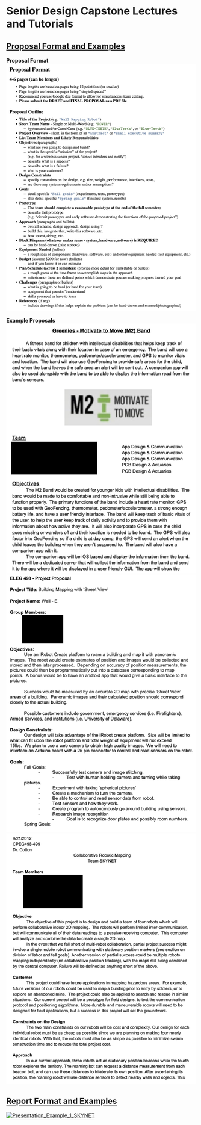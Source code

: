 # Senior Design Capstone Lectures and Tutorials

## [Proposal Format and Examples](https://github.com/kkatayama/capstone_tutorials/tree/main/Proposal)

**Proposal Format**
[![Proposal Format](https://raw.githubusercontent.com/kkatayama/capstone_tutorials/main/Proposal/images/Proposal_Format.jpg)](https://github.com/kkatayama/capstone_tutorials/blob/main/Proposal/Proposal_Format.md)

**Example Proposals**
![M2-Band](https://raw.githubusercontent.com/kkatayama/capstone_tutorials/main/Proposal/images/Proposal_Example_3_M2-Band.jpg)
![WALL-E](https://raw.githubusercontent.com/kkatayama/capstone_tutorials/main/Proposal/images/Proposal_Example_1_WALL-E.jpg)
![SKYNET](https://raw.githubusercontent.com/kkatayama/capstone_tutorials/main/Proposal/images/Proposal_Example_2_SKYNET.jpg)

## [Report Format and Examples](https://github.com/kkatayama/capstone_tutorials/tree/main/Report)

[![Presentation_Example_1_SKYNET](https://media-temporary.preziusercontent.com/frames-public/a/2/a/9/e/d5ccaa442769b0817f20828a854380.webp)](https://kkatayama.github.io/capstone_tutorials/Presentation/Presentation_Example_1_SKYNET.html)
